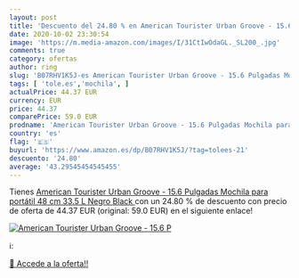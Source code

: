 ```yaml
---
layout: post
title: 'Descuento del 24.80 % en American Tourister Urban Groove - 15.6 P'
date: 2020-10-02 23:30:54
image: 'https://m.media-amazon.com/images/I/31CtIwOdaGL._SL200_.jpg'
comments: true
category: ofertas
author: ring
slug: 'B07RHV1K5J-es American Tourister Urban Groove - 15.6 Pulgadas Mochila...'
tags: [ 'tole.es','mochila', ]
actualPrice: 44.37 EUR
currency: EUR
price: 44.37
comparePrice: 59.0 EUR
prodname: 'American Tourister Urban Groove - 15.6 Pulgadas Mochila para portátil  48 cm  33.5 L  Negro  Black '
country: 'es'
flag: '🇪🇸'
buyurl: 'https://www.amazon.es/dp/B07RHV1K5J/?tag=tolees-21'
descuento: '24.80'
average: '43.29545454545455'
---
```


Tienes [American Tourister Urban Groove - 15.6 Pulgadas Mochila para portátil  48 cm  33.5 L  Negro  Black ](https://www.amazon.es/dp/B07RHV1K5J/?tag=tolees-21) con un 24.80 % de descuento con precio de oferta de 44.37 EUR (original: 59.0 EUR) en el siguiente enlace!

[![American Tourister Urban Groove - 15.6 P](https://m.media-amazon.com/images/I/31CtIwOdaGL._SL200_.jpg)](https://www.amazon.es/dp/B07RHV1K5J/?tag=tolees-21)

ℹ️:


[🛒 Accede a la oferta!!](https://www.amazon.es/dp/B07RHV1K5J/?tag=tolees-21)

